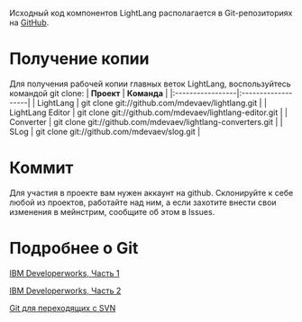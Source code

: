 Исходный код компонентов LightLang располагается в Git-репозиториях на [GitHub](http://github.com).

# Получение копии #
Для получения рабочей копии главных веток LightLang, воспользуйтесь командой git clone:
| **Проект** | **Команда** |
|:-----------------|:-------------------|
| LightLang        | git clone git://github.com/mdevaev/lightlang.git |
| LightLang Editor | git clone git://github.com/mdevaev/lightlang-editor.git |
| Converter        | git clone git://github.com/mdevaev/lightlang-converters.git |
| SLog             | git clone git://github.com/mdevaev/slog.git |

# Коммит #
Для участия в проекте вам нужен аккаунт на github. Склонируйте к себе любой из проектов, работайте над ним, а если захотите внести свои изменения в мейнстрим, сообщите об этом в Issues.

# Подробнее о Git #
[IBM Developerworks, Часть 1](http://www.ibm.com/developerworks/ru/library/l-git_1/)

[IBM Developerworks, Часть 2](http://www.ibm.com/developerworks/ru/library/l-git_2/)

[Git для переходящих с SVN](http://habrahabr.ru/blogs/development/68341/)